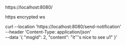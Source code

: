 https://localhost:8080/


https encrypted ws


curl --location 'https://localhost:8080/send-notification' \
--header 'Content-Type: application/json' \
--data '{
    "msgId": 2,
    "content": "it'\''s nice to see u1"
}'
